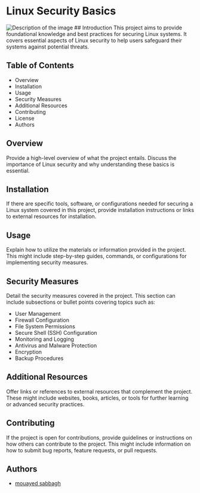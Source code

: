 # Linux Security Basics
<img src="/image/readme.png" alt="Description of the image">
## Introduction
This project aims to provide foundational knowledge and best practices for securing Linux systems. It covers essential aspects of Linux security to help users safeguard their systems against potential threats.

## Table of Contents
- Overview
- Installation
- Usage
- Security Measures
- Additional Resources
- Contributing
- License
- Authors
## Overview
Provide a high-level overview of what the project entails. Discuss the importance of Linux security and why understanding these basics is essential.

## Installation
If there are specific tools, software, or configurations needed for securing a Linux system covered in this project, provide installation instructions or links to external resources for installation.

## Usage
Explain how to utilize the materials or information provided in the project. This might include step-by-step guides, commands, or configurations for implementing security measures.
## Security Measures
Detail the security measures covered in the project. This section can include subsections or bullet points covering topics such as:
- User Management
- Firewall Configuration
- File System Permissions
- Secure Shell (SSH) Configuration
- Monitoring and Logging
- Antivirus and Malware Protection
- Encryption
- Backup Procedures

## Additional Resources
Offer links or references to external resources that complement the project. These might include websites, books, articles, or tools for further learning or advanced security practices.
## Contributing
If the project is open for contributions, provide guidelines or instructions on how others can contribute to the project. This might include information on how to submit bug reports, feature requests, or pull requests.

## Authors
- [mouayed sabbagh](https://github.com/)

